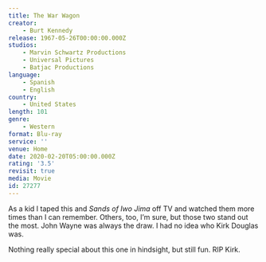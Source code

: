 ```yaml
---
title: The War Wagon
creator:
    - Burt Kennedy
release: 1967-05-26T00:00:00.000Z
studios:
    - Marvin Schwartz Productions
    - Universal Pictures
    - Batjac Productions
language:
    - Spanish
    - English
country:
    - United States
length: 101
genre:
    - Western
format: Blu-ray
service: ''
venue: Home
date: 2020-02-20T05:00:00.000Z
rating: '3.5'
revisit: true
media: Movie
id: 27277
---
```


As a kid I taped this and <i>Sands of Iwo Jima</i> off TV and watched them more times than I can remember. Others, too, I’m sure, but those two stand out the most. John Wayne was always the draw. I had no idea who Kirk Douglas was.

Nothing really special about this one in hindsight, but still fun. RIP Kirk.
